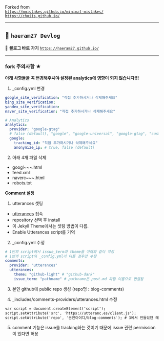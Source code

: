 
Forked from  
[`https://mmistakes.github.io/minimal-mistakes/`](https://mmistakes.github.io/minimal-mistakes/)
[`https://choiis.github.io/`](https://choiis.github.io/)
  
  
  
---
## 🦥 `haeram27 Devlog`


📎 **블로그 바로 가기**
[`https://haeram27.github.io/`](https://haeram27.github.io/)

---

### fork 주의사항 ★
**아래 사항들을 꼭 변경해주셔야 설정된 analytics에 영향이 되지 않습니다!!!**  

1. \_config.yml 변경

```yml
google_site_verification: "직접 추가하시거나 삭제해주세요"
bing_site_verification:
yandex_site_verification:
naver_site_verification: "직접 추가하시거나 삭제해주세요"
```

```yml
# Analytics
analytics:
  provider: "google-gtag"
  # false (default), "google", "google-universal", "google-gtag", "custom"
  google:
    tracking_id: "직접 추가하시거나 삭제해주세요"
    anonymize_ip: # true, false (default)
```

2. 아래 4개 파일 삭제

- googl~~~.html
- feed.xml
- naverc~~~.html
- robots.txt

**Comment 설정**  

1. utterances 셋팅

- [utterances](https://github.com/apps/utterances) 접속
- repository 선택 후 install
- 이 Jekyll Theme에서는 셋팅 방법이 다름.
- Enable Utterances script를 기억

2. _config.yml 수정

```yml
# 1번의 script에서 issue_term과 theme을 아래와 같이 작성
# 1번의 script와 _config.yml이 다를 경우만 수정
comments:
  provider: "utterances"
  utterances: 
    theme: "github-light" # "github-dark"
    issue_term: "pathname" # pathname은 post.md 파일 이름으로 연결됨
```

3. 본인 github에 public repo 생성 (repo명 : blog-comments)

4. _includes/comments-providers/utterances.html 수정

```html
var script = document.createElement('script');
script.setAttribute('src', 'https://utteranc.es/client.js');
script.setAttribute('repo', '본인아이디/blog-comments'); # 3에서 만들었던 레포지토리로 수정
```

5. comment 기능은 issue를 tracking하는 것이기 때문에 issue 관련 permission이 있다면 허용

